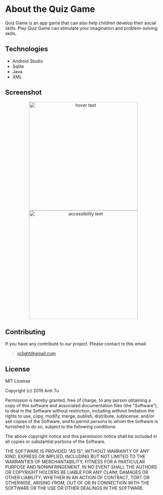 # About the Quiz Game
Quiz Game is an app game that can also help children develop their social skills. Play Quiz Game can stimulate your imagination and problem-solving skills.

## Technologies
* Android Studio
* Sqlite
* Java
* XML

## Screenshot
<p align="center">
  <img src="https://i.imgur.com/Nf7EsDq.png" width="350" title="hover text">
  <img src="https://i.imgur.com/CH9z6nL.png" width="350" alt="accessibility text">
</p>


## Contributing
If you have any contribute to our project. Please contact to this email:
>jo3ght@gmail.com

## License
MIT License

Copyright (c) 2019 Anh Tu

Permission is hereby granted, free of charge, to any person obtaining a copy
of this software and associated documentation files (the "Software"), to deal
in the Software without restriction, including without limitation the rights
to use, copy, modify, merge, publish, distribute, sublicense, and/or sell
copies of the Software, and to permit persons to whom the Software is
furnished to do so, subject to the following conditions:

The above copyright notice and this permission notice shall be included in all
copies or substantial portions of the Software.

THE SOFTWARE IS PROVIDED "AS IS", WITHOUT WARRANTY OF ANY KIND, EXPRESS OR
IMPLIED, INCLUDING BUT NOT LIMITED TO THE WARRANTIES OF MERCHANTABILITY,
FITNESS FOR A PARTICULAR PURPOSE AND NONINFRINGEMENT. IN NO EVENT SHALL THE
AUTHORS OR COPYRIGHT HOLDERS BE LIABLE FOR ANY CLAIM, DAMAGES OR OTHER
LIABILITY, WHETHER IN AN ACTION OF CONTRACT, TORT OR OTHERWISE, ARISING FROM,
OUT OF OR IN CONNECTION WITH THE SOFTWARE OR THE USE OR OTHER DEALINGS IN THE
SOFTWARE.
